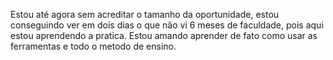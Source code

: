 Estou até agora sem acreditar o tamanho da oportunidade, estou conseguindo ver em dois dias o que não vi 6 meses de faculdade, pois aqui estou aprendendo a pratica. Estou amando aprender de fato como usar as ferramentas e todo o metodo de ensino. 